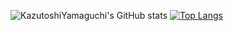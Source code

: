 ![KazutoshiYamaguchi's GitHub stats](https://github-readme-stats.vercel.app/api?username=KazutoshiYamaguchi&hide=contribs,prs)
[![Top Langs](https://github-readme-stats.vercel.app/api/top-langs/?username=KazutoshiYamaguchi
)](https://github.com/KazutoshiYamaguchi/github-readme-stats)

<!--
**KazutoshiYamaguchi/KazutoshiYamaguchi** is a ✨ _special_ ✨ repository because its `README.md` (this file) appears on your GitHub profile.

Here are some ideas to get you started:

- 🔭 I’m currently working on ...
- 🌱 I’m currently learning ...
- 👯 I’m looking to collaborate on ...
- 🤔 I’m looking for help with ...
- 💬 Ask me about ...
- 📫 How to reach me: ...
- 😄 Pronouns: ...
- ⚡ Fun fact: ...
-->


